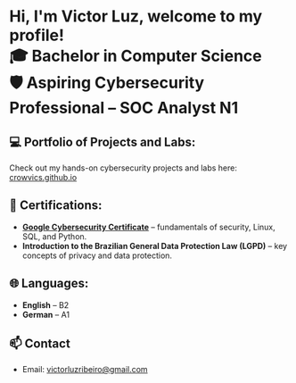 <h1>Hi, I'm Victor Luz, welcome to my profile! <br/>
🎓 Bachelor in Computer Science <br/>
🛡️ Aspiring Cybersecurity Professional – SOC Analyst N1
</h1>

<h2>💻 Portfolio of Projects and Labs:</h2>
<p>Check out my hands-on cybersecurity projects and labs here: <a href="https://crowvics.github.io/index.html" target="_blank">crowvics.github.io</a></p>

<h2>📜 Certifications: </h2>
<ul>
  <li>
    <b><a href="https://coursera.org/share/624e70f0b93e05bb5577b07fe61f10da" target="_blank">Google Cybersecurity Certificate</a></b> – fundamentals of security, Linux, SQL, and Python.
  </li>
  <li>
    <b>Introduction to the Brazilian General Data Protection Law (LGPD)</b> – key concepts of privacy and data protection.
  </li>
</ul>

<h2>🌐 Languages: </h2>
<ul>
  <li><b>English</b> – B2</li>
  <li><b>German</b> – A1</li>
</ul>

<h2>📫 Contact</h2>
<ul>
  <li>Email: <a href="mailto:victorluzribeiro@gmail.com">victorluzribeiro@gmail.com</a></li>
</ul>




